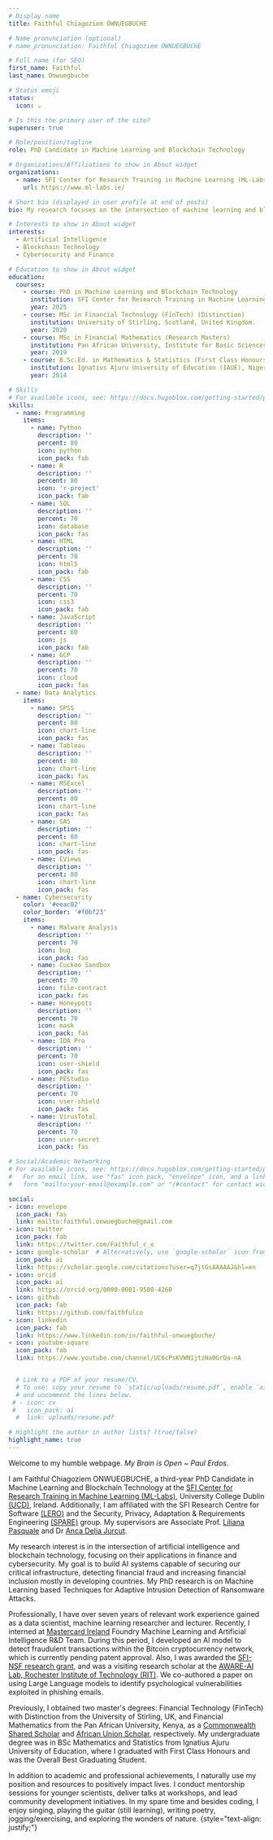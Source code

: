 ```yaml
---
# Display name
title: Faithful Chiagoziem OWNUEGBUCHE

# Name pronunciation (optional)
# name_pronunciation: Faithful Chiagoziem OWNUEGBUCHE

# Full name (for SEO)
first_name: Faithful
last_name: Onwuegbuche

# Status emoji
status:
  icon: ☕️

# Is this the primary user of the site?
superuser: true

# Role/position/tagline
role: PhD Candidate in Machine Learning and Blockchain Technology

# Organizations/Affiliations to show in About widget
organizations:
  - name: SFI Center for Research Training in Machine Learning (ML-Labs), University College Dublin.
    url: https://www.ml-labs.ie/

# Short bio (displayed in user profile at end of posts)
bio: My research focuses on the intersection of machine learning and blockchain technology, particularly their applications in the fields of cybersecurity and finance.

# Interests to show in About widget
interests:
  - Artificial Intelligence
  - Blockchain Technology
  - Cybersecurity and Finance

# Education to show in About widget
education:
  courses:
    - course: PhD in Machine Learning and Blockchain Technology
      institution: SFI Center for Research Training in Machine Learning (ML-LABS), University College Dublin, Ireland.
      year: 2025
    - course: MSc in Financial Technology (FinTech) (Distinction)
      institution: University of Stirling, Scotland, United Kingdom.
      year: 2020
    - course: MSc in Financial Mathematics (Research Masters)
      institution: Pan African University, Institute for Basic Sciences, Technology and Innovation (PAUSTI), Kenya.
      year: 2019
    - course: B.Sc.Ed. in Mathematics & Statistics (First Class Honours)
      institution: Ignatius Ajuru University of Education (IAUE), Nigeria.
      year: 2014

# Skills
# For available icons, see: https://docs.hugoblox.com/getting-started/page-builder/#icons
skills:
  - name: Programming
    items:
      - name: Python
        description: ''
        percent: 80
        icon: python
        icon_pack: fab
      - name: R
        description: ''
        percent: 80
        icon: 'r-project'
        icon_pack: fab
      - name: SQL
        description: ''
        percent: 70
        icon: database
        icon_pack: fas
      - name: HTML
        description: ''
        percent: 70
        icon: html5
        icon_pack: fab
      - name: CSS
        description: ''
        percent: 70
        icon: css3
        icon_pack: fab
      - name: JavaScript
        description: ''
        percent: 60
        icon: js
        icon_pack: fab
      - name: GCP
        description: ''
        percent: 70
        icon: cloud
        icon_pack: fas
  - name: Data Analytics
    items:
      - name: SPSS
        description: ''
        percent: 80
        icon: chart-line
        icon_pack: fas
      - name: Tableau
        description: ''
        percent: 80
        icon: chart-line
        icon_pack: fas
      - name: MSExcel
        description: ''
        percent: 80
        icon: chart-line
        icon_pack: fas
      - name: SAS
        description: ''
        percent: 80
        icon: chart-line
        icon_pack: fas
      - name: EViews
        description: ''
        percent: 80
        icon: chart-line
        icon_pack: fas
  - name: Cybersecurity
    color: '#eeac02'
    color_border: '#f0bf23'
    items:
      - name: Malware Analysis
        description: ''
        percent: 70
        icon: bug
        icon_pack: fas
      - name: Cuckoo Sandbox
        description: ''
        percent: 70
        icon: file-contract
        icon_pack: fas
      - name: Honeypots
        description: ''
        percent: 70
        icon: mask
        icon_pack: fas
      - name: IDA Pro
        description: ''
        percent: 70
        icon: user-shield
        icon_pack: fas
      - name: PEStudio
        description: ''
        percent: 70
        icon: user-shield
        icon_pack: fas
      - name: VirusTotal
        description: ''
        percent: 70
        icon: user-secret
        icon_pack: fas

# Social/Academic Networking
# For available icons, see: https://docs.hugoblox.com/getting-started/page-builder/#icons
#   For an email link, use "fas" icon pack, "envelope" icon, and a link in the
#   form "mailto:your-email@example.com" or "/#contact" for contact widget.

social:
- icon: envelope
  icon_pack: fas
  link: mailto:faithful.onwuegbuche@gmail.com
- icon: twitter
  icon_pack: fab
  link: https://twitter.com/Faithful_c_o
- icon: google-scholar  # Alternatively, use `google-scholar` icon from `ai` icon pack
  icon_pack: ai
  link: https://scholar.google.com/citations?user=q7jtGs8AAAAJ&hl=en
- icon: orcid
  icon_pack: ai
  link: https://orcid.org/0000-0001-9580-4260
- icon: github
  icon_pack: fab
  link: https://github.com/faithfulco
- icon: linkedin
  icon_pack: fab
  link: https://www.linkedin.com/in/faithful-onwuegbuche/
- icon: youtube-square
  icon_pack: fab
  link: https://www.youtube.com/channel/UC6cPsKVWN1jtzNa0GrDa-nA


  # Link to a PDF of your resume/CV.
  # To use: copy your resume to `static/uploads/resume.pdf`, enable `ai` icons in `params.yaml`,
  # and uncomment the lines below.
 # - icon: cv
 #   icon_pack: ai
  #  link: uploads/resume.pdf

# Highlight the author in author lists? (true/false)
highlight_name: true
---
```

Welcome to my humble webpage. _My Brain is Open ~ Paul Erdos_. 

I am Faithful Chiagoziem ONWUEGBUCHE, a third-year PhD Candidate in Machine Learning and Blockchain Technology at the [SFI Center for Research Training in Machine Learning (ML-Labs)](https://www.ml-labs.ie/cohort_3/faithful-onwuegbuche/), University College Dublin [(UCD)](https://ucdcs-research.ucd.ie/phd-student/faithful-chiagoziem-onwuegbuche/), Ireland. Additionally, I am affiliated with the SFI Research Centre for Software [(LERO)](https://lero.ie/) and the Security, Privacy, Adaptation & Requirements Engineering [(SPARE)](https://spare.lero.ie/people/) group. My supervisors are Associate Prof. [Liliana Pasquale](https://people.ucd.ie/liliana.pasquale) and Dr [Anca Delia Jurcut](https://people.ucd.ie/anca.jurcut). 

My research interest is in the intersection of artificial intelligence and blockchain technology, focusing on their applications in finance and cybersecurity. My goal is to build AI systems capable of securing our critical infrastructure, detecting financial fraud and increasing financial inclusion mostly in developing countries. My PhD research is on Machine Learning based Techniques for Adaptive Intrusion Detection of Ransomware Attacks. 

Professionally, I have over seven years of relevant work experience gained as a data scientist, machine learning researcher and lecturer. Recently, I interned at [Mastercard Ireland](https://www.mastercard.ie/en-ie.html) Foundry Machine Learning and Artificial Intelligence R&D Team. During this period, I developed an AI model to detect fraudulent transactions within the Bitcoin cryptocurrency network, which is currently pending patent approval. Also, I was awarded the [SFI-NSF research grant](https://www.sfi.ie/funding/funding-calls/us-ireland-supplemental/), and was a visiting research scholar at the [AWARE-AI Lab, Rochester Institute of Technology (RIT)](https://www.rit.edu/nrtai/research). We co-authored a paper on using Large Language models to identify psychological vulnerabilities exploited in phishing emails.

Previously, I obtained two master's degrees: Financial Technology (FinTech) with Distinction from the University of Stirling, UK, and Financial Mathematics from the Pan African University, Kenya, as a [Commonwealth Shared Scholar](https://cscuk.fcdo.gov.uk/scholarships/commonwealth-shared-scholarships/) and [African Union Scholar](https://pau-au.africa/about/background), respectively. My undergraduate degree was in BSc Mathematics and Statistics from Ignatius Ajuru University of Education, where I graduated with First Class Honours and was the Overall Best Graduating Student.

In addition to academic and professional achievements, I naturally use my position and resources to positively impact lives. I conduct mentorship sessions for younger scientists, deliver talks at workshops, and lead community development initiatives. In my spare time and besides coding, I enjoy singing, playing the guitar (still learning), writing poetry, jogging/exercising, and exploring the wonders of nature.
{style="text-align: justify;"}
